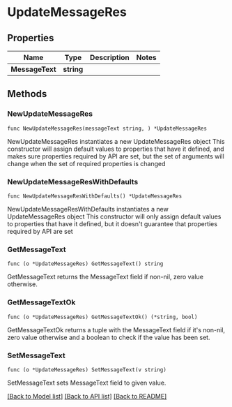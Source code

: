 # UpdateMessageRes

## Properties

Name | Type | Description | Notes
------------ | ------------- | ------------- | -------------
**MessageText** | **string** |  | 

## Methods

### NewUpdateMessageRes

`func NewUpdateMessageRes(messageText string, ) *UpdateMessageRes`

NewUpdateMessageRes instantiates a new UpdateMessageRes object
This constructor will assign default values to properties that have it defined,
and makes sure properties required by API are set, but the set of arguments
will change when the set of required properties is changed

### NewUpdateMessageResWithDefaults

`func NewUpdateMessageResWithDefaults() *UpdateMessageRes`

NewUpdateMessageResWithDefaults instantiates a new UpdateMessageRes object
This constructor will only assign default values to properties that have it defined,
but it doesn't guarantee that properties required by API are set

### GetMessageText

`func (o *UpdateMessageRes) GetMessageText() string`

GetMessageText returns the MessageText field if non-nil, zero value otherwise.

### GetMessageTextOk

`func (o *UpdateMessageRes) GetMessageTextOk() (*string, bool)`

GetMessageTextOk returns a tuple with the MessageText field if it's non-nil, zero value otherwise
and a boolean to check if the value has been set.

### SetMessageText

`func (o *UpdateMessageRes) SetMessageText(v string)`

SetMessageText sets MessageText field to given value.



[[Back to Model list]](../README.md#documentation-for-models) [[Back to API list]](../README.md#documentation-for-api-endpoints) [[Back to README]](../README.md)


